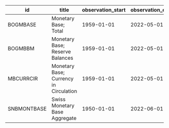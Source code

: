 | id          | title                                  | observation_start   | observation_end   |
|-------------|----------------------------------------|---------------------|-------------------|
| BOGMBASE    | Monetary Base; Total                   | 1959-01-01          | 2022-05-01        |
| BOGMBBM     | Monetary Base; Reserve Balances        | 1959-01-01          | 2022-05-01        |
| MBCURRCIR   | Monetary Base; Currency in Circulation | 1959-01-01          | 2022-05-01        |
| SNBMONTBASE | Swiss Monetary Base Aggregate          | 1950-01-01          | 2022-06-01        |